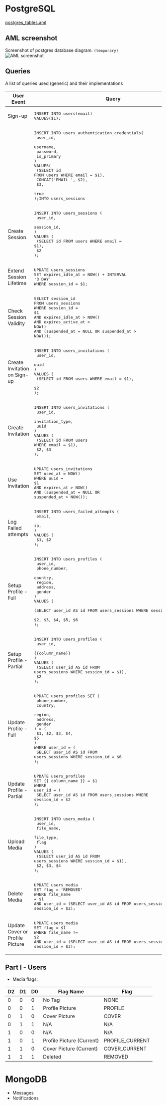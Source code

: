 # PostgreSQL
[postgres_tables.aml](./postgres_tables.aml)
## AML screenshot
Screenshot of postgres database diagram. `(temporary)` <br>
![AML screenshot](./2024-07-09_03-37.png)

## Queries
A list of queries used (generic) and their implementations

| User Event | Query |
| - | - |
| Sign-up | <pre>INSERT INTO users(email)<br>VALUES($1);</pre>
||<pre>INSERT INTO users_authentication_credentials(<br>  user_id,<br>  username,<br>  password,<br>  is_primary<br>)<br>VALUES(<br>  (SELECT id FROM users WHERE email = $1),<br>  CONCAT('EMAIL ', $2),<br>  $3, <br>  true<br>);INTO users_sessions</pre> |
| Create Session | <pre>INSERT INTO users_sessions (<br>  user_id,<br>  session_id,<br>)<br>VALUES (<br>  (SELECT id FROM users WHERE email = $1),<br>  $2<br>);</pre> |
| Extend Session Lifetime | <pre>UPDATE users_sessions<br>SET expires_idle_at = NOW() + INTERVAL '3 DAY'<br>WHERE session_id = $1;</pre> |
| Check Session Validity | <pre>SELECT session_id<br>FROM users_sessions<br>WHERE session_id = $1<br>AND expires_idle_at > NOW()<br>AND expires_active_at > NOW()<br>AND (suspended_at = NULL OR suspended_at > NOW());</pre> |
| Create Invitation on Sign-up | <pre>INSERT INTO users_invitations (<br>  user_id,<br>  uuid<br>)<br>VALUES ( <br>  (SELECT id FROM users WHERE email = $1),<br>  $2<br>);</pre> |
| Create Invitation | <pre>INSERT INTO users_invitations (<br>  user_id,<br>  invitation_type,<br>  uuid<br>)<br>VALUES ( <br>  (SELECT id FROM users WHERE email = $1),<br>  $2, $3<br>);</pre> |
| Use Invitation | <pre>UPDATE users_invitations<br>SET used_at = NOW()<br>WHERE uuid = $1<br>AND expires_at > NOW()<br>AND (suspended_at = NULL OR suspended_at > NOW());</pre> |
| Log Failed attempts | <pre>INSERT INTO users_failed_attempts (<br>  email,<br>  ip,<br>)<br>VALUES (<br>  $1, $2<br>);</pre> |
| Setup Profile  - Full | <pre>INSERT INTO users_profiles (<br>  user_id,<br>  phone_number,<br>  country,<br>  region,<br>  address,<br>  gender<br>) <br>VALUES (<br>  (SELECT user_id AS id FROM users_sessions WHERE session_id = $1),<br>  $2, $3, $4, $5, $6<br>);</pre> |
| Setup Profile - Partial | <pre>INSERT INTO users_profiles (<br>  user_id,<br>  {{column_name}}<br>) <br>VALUES (<br>  (SELECT user_id AS id FROM users_sessions WHERE session_id = $1),<br>  $2<br>);</pre> |
| Update Profile - Full | <pre>UPDATE users_profiles SET (<br>  phone_number,<br>  country,<br>  region,<br>  address,<br>  gender<br>) = (<br>  $1, $2, $3, $4, $5<br>)<br>WHERE user_id = (<br>  SELECT user_id AS id FROM users_sessions WHERE session_id = $6<br>);</pre> |
| Update Profile - Partial | <pre>UPDATE users_profiles <br>SET {{ column_name }} = $1<br>WHERE user_id = (<br>  SELECT user_id AS id FROM users_sessions WHERE session_id = $2<br>);</pre> |
| Upload Media | <pre>INSERT INTO users_media (<br>  user_id,<br>  file_name,<br>  file_type,<br>  flag<br>)<br>VALUES (<br>  (SELECT user_id AS id FROM users_sessions WHERE session_id = $1),<br>  $2, $3, $4<br>);</pre> |
| Delete Media | <pre>UPDATE users_media <br>SET flag = 'REMOVED'<br>WHERE file_name = $1<br>AND user_id = (SELECT user_id AS id FROM users_sessions WHERE session_id = $2);</pre> |
| Update Cover or Profile Picture | <pre>UPDATE users_media <br>SET flag = $1<br>WHERE file_name != $2<br>AND user_id = (SELECT user_id AS id FROM users_sessions WHERE session_id = $3);</pre> |
## Part I - Users
- Media flags:

| D2 | D1 | D0 | Flag Name                | Flag            |
|----|----|----|--------------------------|-----------------|
| 0  | 0  | 0  | No Tag                   | NONE            |
| 0  | 0  | 1  | Profile Picture          | PROFILE         |
| 0  | 1  | 0  | Cover Picture            | COVER           |
| 0  | 1  | 1  | N/A                      | N/A             |
| 1  | 0  | 0  | N/A                      | N/A             |
| 1  | 0  | 1  | Profile Picture (Current)| PROFILE_CURRENT |
| 1  | 1  | 0  | Cover Picture (Current)  | COVER_CURRENT   |
| 1  | 1  | 1  | Deleted                  | REMOVED         |


# MongoDB
- Messages
- Notifications
